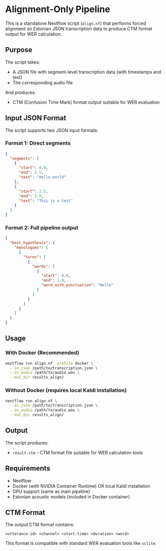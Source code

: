 # Alignment-Only Pipeline

This is a standalone Nextflow script (`align.nf`) that performs forced alignment on Estonian JSON transcription data to produce CTM format output for WER calculation.

## Purpose

The script takes:
- A JSON file with segment-level transcription data (with timestamps and text)
- The corresponding audio file

And produces:
- CTM (Confusion Time Mark) format output suitable for WER evaluation

## Input JSON Format

The script supports two JSON input formats:

### Format 1: Direct segments
```json
{
  "segments": [
    {
      "start": 0.0,
      "end": 2.5,
      "text": "Hello world"
    },
    {
      "start": 2.5,
      "end": 5.0,
      "text": "This is a test"
    }
  ]
}
```

### Format 2: Full pipeline output
```json
{
  "best_hypothesis": {
    "monologues": [
      {
        "turns": [
          {
            "words": [
              {
                "start": 0.0,
                "end": 1.0,
                "word_with_punctuation": "Hello"
              }
            ]
          }
        ]
      }
    ]
  }
}
```

## Usage

### With Docker (Recommended)
```bash
nextflow run align.nf -profile docker \
  --in_json /path/to/transcription.json \
  --in_audio /path/to/audio.wav \
  --out_dir results_align/
```

### Without Docker (requires local Kaldi installation)
```bash
nextflow run align.nf \
  --in_json /path/to/transcription.json \
  --in_audio /path/to/audio.wav \
  --out_dir results_align/
```

## Output

The script produces:
- `result.ctm` - CTM format file suitable for WER calculation tools

## Requirements

- Nextflow
- Docker (with NVIDIA Container Runtime) OR local Kaldi installation
- GPU support (same as main pipeline)
- Estonian acoustic models (included in Docker container)

## CTM Format

The output CTM format contains:
```
<utterance-id> <channel> <start-time> <duration> <word>
```

This format is compatible with standard WER evaluation tools like `sclite`.
